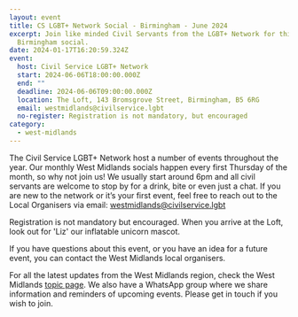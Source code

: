 ```yaml
---
layout: event
title: CS LGBT+ Network Social - Birmingham - June 2024
excerpt: Join like minded Civil Servants from the LGBT+ Network for this
  Birmingham social.
date: 2024-01-17T16:20:59.324Z
event:
  host: Civil Service LGBT+ Network
  start: 2024-06-06T18:00:00.000Z
  end: ""
  deadline: 2024-06-06T09:00:00.000Z
  location: The Loft, 143 Bromsgrove Street, Birmingham, B5 6RG
  email: westmidlands@civilservice.lgbt
  no-register: Registration is not mandatory, but encouraged
category:
  - west-midlands
---
```

The Civil Service LGBT+ Network host a number of events throughout the year. Our monthly West Midlands socials happen every first Thursday of the month, so why not join us! We usually start around 6pm and all civil servants are welcome to stop by for a drink, bite or even just a chat. If you are new to the network or it’s your first event, feel free to reach out to the Local Organisers via email: [westmidlands@civilservice.lgbt](mailto:westmidlands@civilservice.lgbt)

Registration is not mandatory but encouraged. When you arrive at the Loft, look out for 'Liz' our inflatable unicorn mascot.

If you have questions about this event, or you have an idea for a future event, you can contact the West Midlands local organisers.

For all the latest updates from the West Midlands region, check the West Midlands [topic page](https://www.civilservice.lgbt/topic/west-midlands). We also have a WhatsApp group where we share information and reminders of upcoming events. Please get in touch if you wish to join.